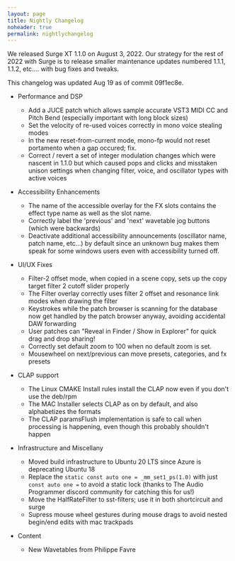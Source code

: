 ```yaml
---
layout: page
title: Nightly Changelog
noheader: true
permalink: nightlychangelog
---
```


We released Surge XT 1.1.0 on August 3, 2022. Our strategy for the rest of 2022 with Surge is to release smaller maintenance updates
numbered 1.1.1, 1.1.2, etc.... with bug fixes and tweaks.

This changelog was updated Aug 19 as of commit 09f1ec8e.

* Performance and DSP
   * Add a JUCE patch which allows sample accurate VST3 MIDI CC and Pitch Bend (especially important with long block sizes)  
   * Set the velocity of re-used voices correctly in mono voice stealing modes
   * In the new reset-from-current mode, mono-fp would not reset portamento when a gap occured; fix.
   * Correct / revert a set of integer modulation changes which were nascent in 1.1.0 but which caused pops and clicks and misstaken unison settings when changing filter, voice, and oscillator types with active voices
 

* Accessibility Enhancements
   * The name of the accessible overlay for the FX slots contains the effect type name as well as the slot name.  
   * Correctly label the 'previous' and 'next' wavetable jog buttons (which were backwards)
   * Deactivate additional accessibility announcements (oscillator name, patch name, etc...) by default since an unknown bug makes them speak for some windows users even with accessibility turned off.

* UI/UX Fixes 
   * Filter-2 offset mode, when copied in a scene copy, sets up the copy target filter 2 cutoff slider properly
   * The Filter overlay correctly uses filter 2 offset and resonance link modes when drawing the filter
   * Keystrokes while the patch browser is scanning for the database now get handled by the patch browser anyway, avoiding accidental DAW forwarding
   * User patches can "Reveal in Finder / Show in Explorer" for quick drag and drop sharing!
   * Correctly set default zoom to 100 when no default zoom is set.
   * Mousewheel on next/previous can move presets, categories, and fx presets

* CLAP support
   * The Linux CMAKE Install rules install the CLAP now even if you don't use the deb/rpm
   * The MAC Installer selects CLAP as on by default, and also alphabetizes the formats
   * The CLAP paramsFlush implementation is safe to call when processing is happening, even though this probably shouldn't happen

* Infrastructure and Miscellany
   * Moved build infrastructure to Ubuntu 20 LTS since Azure is deprecating Ubuntu 18
   * Replace the `static const auto one = _mm_set1_ps(1.0)` with just `const auto one =` to avoid a static lock (thanks to The Audio Programmer discord community for catching this for us!)
   * Move the HalfRateFilter to sst-filters; use it in both shortcircuit and surge
   * Supress mouse wheel gestures during mouse drags to avoid nested begin/end edits with mac trackpads
  
* Content
   * New Wavetables from Philippe Favre    

